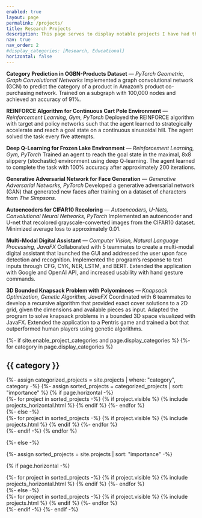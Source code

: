 ```yaml
---
enabled: true
layout: page
permalink: /projects/
title: Research Projects
description: This page serves to display notable projects I have had the privilege to work on throughout my professional career.
nav: true
nav_order: 2
#display_categories: [Research, Educational]
horizontal: false
---
```

**Category Prediction in OGBN-Products Dataset** —  *PyTorch Geometric, Graph Convolutional Networks*
Implemented a graph convolutional network (GCN) to predict the category of a product in Amazon’s product co-purchasing 
network. Trained on a subgraph with 100,000 nodes and achieved an accuracy of 91%.

**REINFORCE Algorithm for Continuous Cart Pole Environment** —  *Reinforcement Learning, Gym, PyTorch*
Deployed the REINFORCE algorithm with target and policy networks such that the agent learned to strategically
accelerate and reach a goal state on a continuous sinusoidal hill. The agent solved the task every five attempts.

**Deep Q-Learning for Frozen Lake Environment** —  *Reinforcement Learning, Gym, PyTorch*
Trained an agent to reach the goal state in the maximal, 8x8 slippery (stochastic) environment using deep Q-learning.
The agent learned to complete the task with 100% accuracy after approximately 200 iterations.

**Generative Adversarial Network for Face Generation** —  *Generative Adversarial Networks, PyTorch*
Developed a generative adversarial network (GAN) that generated new faces after training on a dataset of characters
from *The Simpsons*.

**Autoencoders for CIFAR10 Recoloring** —  *Autoencoders, U-Nets, Convolutional Neural Networks, PyTorch*
Implemented an autoencoder and U-net that recolored grayscale-converted images from the CIFAR10 dataset. Minimized 
average loss to approximately 0.01.

**Multi-Modal Digital Assistant** —  *Computer Vision, Natural Language Processing, JavaFX*
Collaborated with 5 teammates to create a multi-modal digital assistant that launched the GUI and addressed the
user upon face detection and recognition. Implemented the program’s response to text inputs through CFG, CYK,
NER, LSTM, and BERT. Extended the application with Google and OpenAI API, and increased usability with hand
gesture commands.

**3D Bounded Knapsack Problem with Polyominoes** —  *Knapsack Optimization, Genetic Algorithm, JavaFX*
Coordinated with 6 teammates to develop a recursive algorithm that provided exact cover solutions to a 2D grid,
given the dimensions and available pieces as input. Adapted the program to solve knapsack problems in a bounded
3D space visualized with JavaFX. Extended the application to a Pentris game and trained a bot that outperformed
human players using genetic algorithms.

[//]: #

<!-- pages/projects.md -->
<div class="projects">
{%- if site.enable_project_categories and page.display_categories %}
  <!-- Display categorized projects -->
  {%- for category in page.display_categories %}
  <h2 class="category">{{ category }}</h2>
  {%- assign categorized_projects = site.projects | where: "category", category -%}
  {%- assign sorted_projects = categorized_projects | sort: "importance" %}
  <!-- Generate cards for each project -->
  {% if page.horizontal -%}
  <div class="container">
    <div class="row row-cols-2">
    {%- for project in sorted_projects -%}
    {% if project.visible %}
      {% include projects_horizontal.html %}
    {% endif %}
    {%- endfor %}
    </div>
  </div>
  {%- else -%}
  <div class="grid">
    {%- for project in sorted_projects -%}
    {% if project.visible %}
      {% include projects.html %}
    {% endif %}
    {%- endfor %}
  </div>
  {%- endif -%}
  {% endfor %}

{%- else -%}
<!-- Display projects without categories -->
  {%- assign sorted_projects = site.projects | sort: "importance" -%}
  <!-- Generate cards for each project -->
  {% if page.horizontal -%}
  <div class="container">
    <div class="row row-cols-2">
    {%- for project in sorted_projects -%}
    {% if project.visible %}
      {% include projects_horizontal.html %}
    {% endif %}
    {%- endfor %}
    </div>
  </div>
  {%- else -%}
  <div class="grid">
    {%- for project in sorted_projects -%}
    {% if project.visible %}
      {% include projects.html %}
    {% endif %}
    {%- endfor %}
  </div>
  {%- endif -%}
{%- endif -%}
</div>
